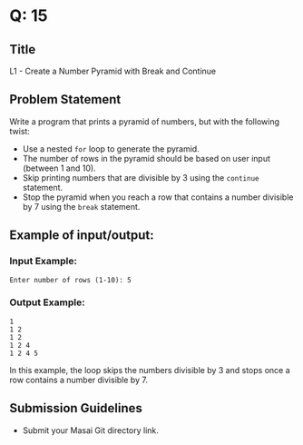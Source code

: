 # Q: 15

## Title
L1 - Create a Number Pyramid with Break and Continue


## Problem Statement
Write a program that prints a pyramid of numbers, but with the following twist:

- Use a nested `for` loop to generate the pyramid.
- The number of rows in the pyramid should be based on user input (between 1 and 10).
- Skip printing numbers that are divisible by 3 using the `continue` statement.
- Stop the pyramid when you reach a row that contains a number divisible by 7 using the `break` statement.

## Example of input/output:

### Input Example:

```
Enter number of rows (1-10): 5
```
### Output Example:
```
1
1 2
1 2
1 2 4
1 2 4 5
```
In this example, the loop skips the numbers divisible by 3 and stops once a row contains a number divisible by 7.

## Submission Guidelines
- Submit your Masai Git directory link.
